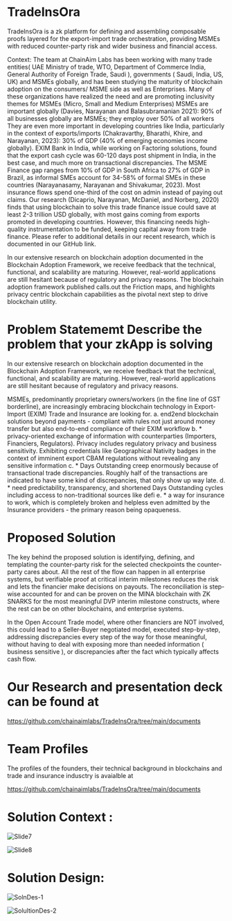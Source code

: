 # TradeInsOra

TradeInsOra is a zk platform for defining and assembling composable proofs layered for the export-import trade orchestration, providing MSMEs with reduced counter-party risk and wider business and financial access.
 
Context:
The team at ChainAim Labs has been working with many trade entities( UAE Ministry of trade, WTO, Department of Commerce India, General Authority of Foreign Trade, Saudi ), governments ( Saudi, India, US, UK) and MSMEs globally, and has been studying the maturity of blockchain adoption on the consumers/ MSME side as well as Enterprises. Many of these organizations have realized the need and are promoting inclusivity themes for MSMEs (Micro, Small and Medium Enterprises)
MSMEs are important globally (Davies, Narayanan and Balasubramanian 2021): 
   90% of all businesses globally are MSMEs; they employ over 50% of all workers
   They are even more important in developing countries like India, particularly in the context of   exports/imports (Chakravarthy, Bharathi, Khire, and Narayanan, 2023): 
   30% of GDP (40% of emerging economies income globally).
EXIM Bank in India, while working on Factoring solutions, found that the export cash cycle was 60-120 days post shipment in India, in the best case, and much more on transactional discrepancies.
The MSME Finance gap ranges from 10% of GDP in South Africa to 27% of GDP in Brazil, as informal SMEs account for 34-58% of formal SMEs in these countries (Narayanasamy, Narayanan and Shivakumar, 2023). 
Most insurance flows spend one-third of the cost on admin instead of paying out claims. Our research (Dicaprio, Narayanan, McDaniel, and Norberg, 2020) finds that using blockchain to solve this trade finance issue could save at least 2-3 trillion USD globally, with most gains coming from exports promoted in developing countries. However, this financing needs high-quality instrumentation to be funded, keeping capital away from trade finance. 
Please refer to additional details in our recent research, which is documented in our GitHub link.

In our extensive research on blockchain adoption documented in the Blockchain Adoption Framework, we receive feedback that the technical, functional, and scalability are maturing. However, real-world applications are still hesitant because of regulatory and privacy reasons. 
The blockchain adoption framework published calls.out the Friction maps, and highlights privacy centric blockchain capabilities as the pivotal next step to drive blockchain utility.


# Problem Statememt  Describe the problem that your zkApp is solving

In our extensive research on blockchain adoption documented in the Blockchain Adoption Framework, we receive feedback that the technical, functional, and scalability are maturing. However, real-world applications are still hesitant because of regulatory and privacy reasons. 

MSMEs, predominantly proprietary owners/workers (in the fine line of GST borderline), are increasingly embracing blockchain technology in Export-Import (EXIM) Trade and Insurance are looking for. 
a. end2end blockchain solutions beyond payments - compliant with rules not just around money transfer but also end-to-end compliance of their EXIM workflow
b. * privacy-oriented exchange of information with counterparties (Importers, Financiers, Regulators). Privacy includes regulatory privacy and business sensitivity.
   Exhibiting credentials like Geographical Nativity badges in the context of imminent export CBAM     regulations without revealing any sensitive information
c. * Days Outstanding creep enormously because of transactional trade discrepancies. Roughly half of the transactions are indicated to have some kind of discrepancies, that only show up way late.
d. * need predictability, transparency, and shortened Days Outstanding cycles including access to non-traditional sources like defi
e. * a way for insurance to work, which is completely broken and helpless even admitted by the Insurance providers - the primary reason being opaqueness.

# Proposed Solution 

The key behind the proposed solution is identifying, defining, and templating the counter-party risk for the selected checkpoints the counter-party cares about. All the rest of the flow can happen in all enterprise systems, but verifiable proof at critical interim milestones reduces the risk and lets the financier make decisions on payouts. The reconciliation is step-wise accounted for and can be proven on the MINA blockchain with ZK SNARKS for the most meaningful DVP interim milestone constructs, where the rest can be on other blockchains, and enterprise systems.

In the Open Account Trade model, where other financiers are NOT involved, this could lead to a Seller-Buyer negotiated model, executed step-by-step, addressing discrepancies every step of the way for those meaningful, without having to deal with exposing more than needed information ( business sensitive ), or discrepancies after the fact which typically affects cash flow.


# Our Research and presentation deck can be found at 


https://github.com/chainaimlabs/TradeInsOra/tree/main/documents



# Team Profiles 

The profiles of the founders, their technical background in blockchains and trade and insurance indusctry  is avaialble at

https://github.com/chainaimlabs/TradeInsOra/tree/main/documents



# Solution Context :







![Slide7](https://github.com/chainaimlabs/TradeInsOra/assets/145298019/7a3a140f-10c9-43c9-9176-41b5106efa9a)




![Slide8](https://github.com/chainaimlabs/TradeInsOra/assets/145298019/dbf7b97b-8be7-4936-9d0f-0514c24491e3)



# Solution Design:







![SolnDes-1](https://github.com/chainaimlabs/TradeInsOra/assets/145298019/e69faa4f-ea91-4dcf-b962-b7f58885e412)





![SolultionDes-2](https://github.com/chainaimlabs/TradeInsOra/assets/145298019/3f85422f-a798-4a46-82ba-ca1b4c43cbb1)









